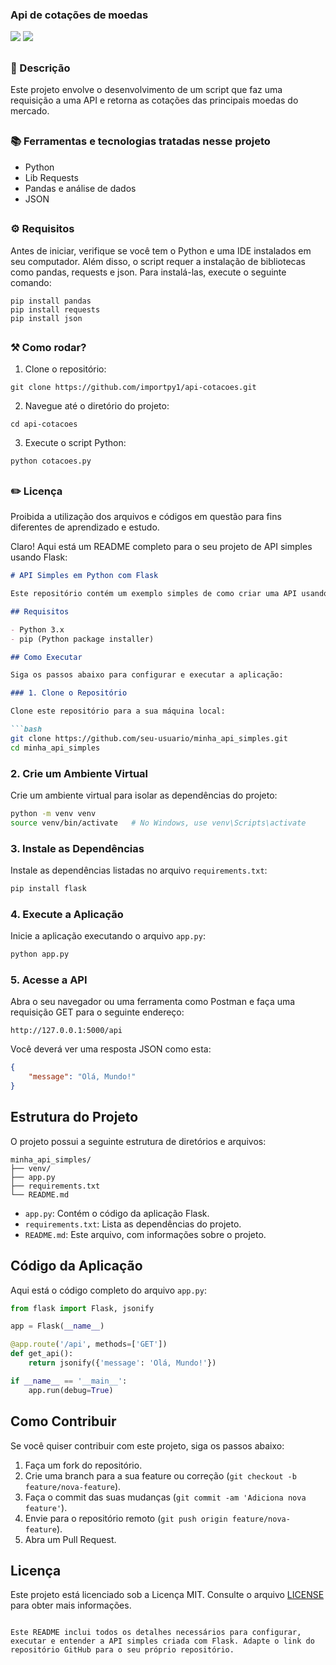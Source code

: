 ### Api de cotações de moedas

<div style="display: inline_block">

<img src="https://img.shields.io/badge/Python-3776AB?style=for-the-badge&logo=python&logoColor=white" />
<img src="https://img.shields.io/badge/Made%20with-Jupyter-orange?style=for-the-badge&logo=Jupyter" /> 

</div>

##

### 📜 Descrição 

Este projeto envolve o desenvolvimento de um script que faz uma requisição a uma API e retorna as cotações das principais moedas do mercado.

##

### 📚 Ferramentas e tecnologias tratadas nesse projeto

- Python
- Lib Requests
- Pandas e análise de dados
- JSON

##

### ⚙ Requisitos

Antes de iniciar, verifique se você tem o Python e uma IDE instalados em seu computador. Além disso, o script requer a instalação de bibliotecas como pandas, requests e json. Para instalá-las, execute o seguinte comando:

```
pip install pandas
pip install requests
pip install json
```

##

### ⚒️ Como rodar?

1. Clone o repositório:
   
```
git clone https://github.com/importpy1/api-cotacoes.git
```

2. Navegue até o diretório do projeto:

```
cd api-cotacoes
```

3. Execute o script Python:

```
python cotacoes.py
```

##

### ✏️ Licença

Proibida a utilização dos arquivos e códigos em questão para fins diferentes de aprendizado e estudo.

Claro! Aqui está um README completo para o seu projeto de API simples usando Flask:

```markdown
# API Simples em Python com Flask

Este repositório contém um exemplo simples de como criar uma API usando Flask. A API possui um único endpoint que retorna uma mensagem "Olá, Mundo!".

## Requisitos

- Python 3.x
- pip (Python package installer)

## Como Executar

Siga os passos abaixo para configurar e executar a aplicação:

### 1. Clone o Repositório

Clone este repositório para a sua máquina local:

```bash
git clone https://github.com/seu-usuario/minha_api_simples.git
cd minha_api_simples
```

### 2. Crie um Ambiente Virtual

Crie um ambiente virtual para isolar as dependências do projeto:

```bash
python -m venv venv
source venv/bin/activate   # No Windows, use venv\Scripts\activate
```

### 3. Instale as Dependências

Instale as dependências listadas no arquivo `requirements.txt`:

```bash
pip install flask
```

### 4. Execute a Aplicação

Inicie a aplicação executando o arquivo `app.py`:

```bash
python app.py
```

### 5. Acesse a API

Abra o seu navegador ou uma ferramenta como Postman e faça uma requisição GET para o seguinte endereço:

```
http://127.0.0.1:5000/api
```

Você deverá ver uma resposta JSON como esta:

```json
{
    "message": "Olá, Mundo!"
}
```

## Estrutura do Projeto

O projeto possui a seguinte estrutura de diretórios e arquivos:

```
minha_api_simples/
├── venv/
├── app.py
├── requirements.txt
└── README.md
```

- `app.py`: Contém o código da aplicação Flask.
- `requirements.txt`: Lista as dependências do projeto.
- `README.md`: Este arquivo, com informações sobre o projeto.

## Código da Aplicação

Aqui está o código completo do arquivo `app.py`:

```python
from flask import Flask, jsonify

app = Flask(__name__)

@app.route('/api', methods=['GET'])
def get_api():
    return jsonify({'message': 'Olá, Mundo!'})

if __name__ == '__main__':
    app.run(debug=True)
```

## Como Contribuir

Se você quiser contribuir com este projeto, siga os passos abaixo:

1. Faça um fork do repositório.
2. Crie uma branch para a sua feature ou correção (`git checkout -b feature/nova-feature`).
3. Faça o commit das suas mudanças (`git commit -am 'Adiciona nova feature'`).
4. Envie para o repositório remoto (`git push origin feature/nova-feature`).
5. Abra um Pull Request.

## Licença

Este projeto está licenciado sob a Licença MIT. Consulte o arquivo [LICENSE](LICENSE) para obter mais informações.
```

Este README inclui todos os detalhes necessários para configurar, executar e entender a API simples criada com Flask. Adapte o link do repositório GitHub para o seu próprio repositório.
